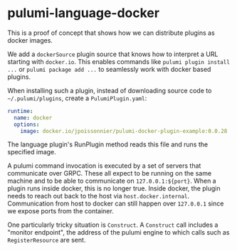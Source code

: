# pulumi-language-docker

This is a proof of concept that shows how we can distribute plugins as docker images.

We add a `dockerSource` plugin source that knows how to interpret a URL starting with `docker.io`. This enables commands like `pulumi plugin install ...` or `pulumi package add ...` to seamlessly work with docker based plugins.

When installing such a plugin, instead of downloading source code to `~/.pulumi/plugins`, create a `PulumiPlugin.yaml`:

```yaml
runtime:
  name: docker
  options:
    image: docker.io/jpoissonnier/pulumi-docker-plugin-example:0.0.28
```

The language plugin's RunPlugin method reads this file and runs the specified image.

A pulumi command invocation is executed by a set of servers that communicate over GRPC. These all expect to be running on the same machine and to be able to
communicate on `127.0.0.1:${port}`. When a plugin runs inside docker, this is no longer true. Inside docker, the plugin needs to reach out back to the host via `host.docker.internal`. Communication from host to docker can still happen over `127.0.0.1` since we expose ports from the container.

One particularly tricky situation is `Construct`. A `Construct` call includes a "monitor endpoint", the address of the pulumi engine to which calls such as `RegisterResource` are sent.
